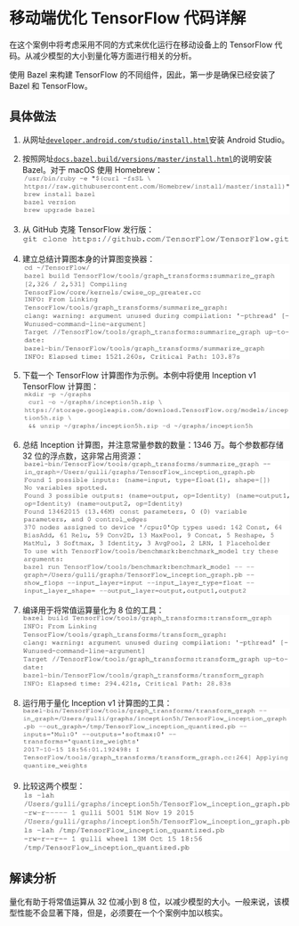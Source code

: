 # 移动端优化 TensorFlow 代码详解

在这个案例中将考虑采用不同的方式来优化运行在移动设备上的 TensorFlow 代码。从减少模型的大小到量化等方面进行相关的分析。

使用 Bazel 来构建 TensorFlow 的不同组件，因此，第一步是确保已经安装了 Bazel 和 TensorFlow。

## 具体做法

1.  从网址[`developer.android.com/studio/install.html`](https://developer.android.com/studio/install.html)安装 Android Studio。
2.  按照网址[`docs.bazel.build/versions/master/install.html`](https://docs.bazel.build/versions/master/install.html)的说明安装 Bazel。对于 macOS 使用 Homebrew：
    ![](img/5d5615ccdb675d8b338d585473863581.jpg)

3.  从 GitHub 克隆 TensorFlow 发行版：
    ![](img/87e27845ee71810bc8b1304b25055ecf.jpg)

4.  建立总结计算图本身的计算图变换器：
    ![](img/c442a43418a6363b65df138a86e8484e.jpg)

5.  下载一个 TensorFlow 计算图作为示例。本例中将使用 Inception v1 TensorFlow 计算图：
    ![](img/64fd639e1d46257dfca3bdd5e128d8fd.jpg)

6.  总结 Inception 计算图，并注意常量参数的数量：1346 万。每个参数都存储 32 位的浮点数，这非常占用资源：
    ![](img/446af1a343aa124a8e488ba32e996fc3.jpg)

7.  编译用于将常值运算量化为 8 位的工具：
    ![](img/6afd10f5af41890d955172e1de9bb0fa.jpg)

8.  运行用于量化 Inception v1 计算图的工具：
    ![](img/2084e8d9abae53c5df7a49c8b1c86ca5.jpg)

9.  比较这两个模型：
    ![](img/56c6a0ee9a03649810e0a3dc1e71aa68.jpg)

## 解读分析

量化有助于将常值运算从 32 位减小到 8 位，以减少模型的大小。一般来说，该模型性能不会显著下降，但是，必须要在一个个案例中加以核实。